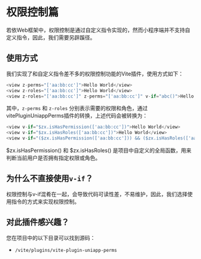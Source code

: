 # 权限控制篇
若依Web框架中，权限控制是通过自定义指令实现的，然而小程序端并不支持自定义指令，因此，我们需要另辟蹊径。

## 使用方式
我们实现了和自定义指令差不多的权限控制功能的Vite插件，使用方式如下：

```javascript
<view z-perms="['aa:bb:cc']">Hello World</view>
<view z-roles="['aa:bb:cc']">Hello World</view>
<view z-roles="['aa:bb:cc']" z-perms="['aa:bb:cc']" v-if="abc()">Hello World</view>
```
其中，`z-perms` 和 `z-roles` 分别表示需要的权限和角色，通过vitePluginUniappPerms插件的转换，上述代码会被转换为：
```javascript
<view v-if="$zx.isHasPermission(['aa:bb:cc'])">Hello World</view>
<view v-if="$zx.isHasRoles(['aa:bb:cc'])">Hello World</view>
<view v-if="($zx.isHasPermission(['aa:bb:cc'])) && ($zx.isHasRoles(['aa:bb:cc'])) && (abc())">Hello World</view>
```
$zx.isHasPermission() 和 $zx.isHasRoles() 是项目中自定义的全局函数，用来判断当前用户是否拥有指定权限或角色。

## 为什么不直接使用`v-if`？
权限控制与v-if混肴在一起，会导致代码可读性差，不易维护，因此，我们选择使用指令的方式来实现权限控制。

## 对此插件感兴趣？
您在项目中的以下目录可以找到源码：
- `/vite/plugins/vite-plugin-uniapp-perms`
